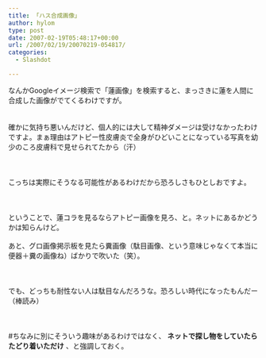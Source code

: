 ```yaml
---
title: 「ハス合成画像」
author: hylom
type: post
date: 2007-02-19T05:48:17+00:00
url: /2007/02/19/20070219-054817/
categories:
  - Slashdot

---
```

なんかGoogleイメージ検索で「蓮画像」を検索すると、まっさきに蓮を人間に合成した画像がでてくるわけですが。  
</br>   
確かに気持ち悪いんだけど、個人的には大して精神ダメージは受けなかったわけですよ。まぁ理由はアトピー性皮膚炎で全身がひどいことになっている写真を幼少のころ皮膚科で見せられてたから（汗）</br>  
</br>   
こっちは実際にそうなる可能性があるわけだから恐ろしさもひとしおですよ。</br>  
</br>   
ということで、蓮コラを見るならアトピー画像を見ろ、と。ネットにあるかどうかは知らんけど。</br>   
あと、グロ画像掲示板を見たら糞画像（駄目画像、という意味じゃなくて本当に便器＋糞の画像ね）ばかりで吹いた（笑）。</br>  
</br>   
でも、どっちも耐性ない人は駄目なんだろうな。恐ろしい時代になったもんだー（棒読み）</br>  
</br>   
#ちなみに別にそういう趣味があるわけではなく、   **ネットで探し物をしていたらたどり着いただけ** 、と強調しておく。</br>  
</br>